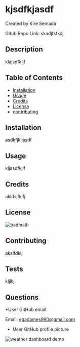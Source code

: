 # kjsdfkjasdf

Created by Kire Semada

Gitub Repo Link: skadjfsfkdj

## Description 

klajsdfkljf

## Table of Contents 

* [Installation](#installation)
* [Usage](#usage)
* [Credits](#credits)
* [License](#license)
* [contributing](#contributing)

## Installation

asdkfjkljasdf

## Usage 

kljasdfkjlf

## Credits

akldsjfklfj

## License

![badmath](https://img.shields.io/badge/License-akljsdflkj-blue)

## Contributing

akslfdklj

## Tests

kljlkj

## Questions
  *User GitHub email

  Email: egadames990@gmail.com
  
  * User GitHub profile picture

  ![weather dashboard demo](https://avatars.githubusercontent.com/u/32764408?)

